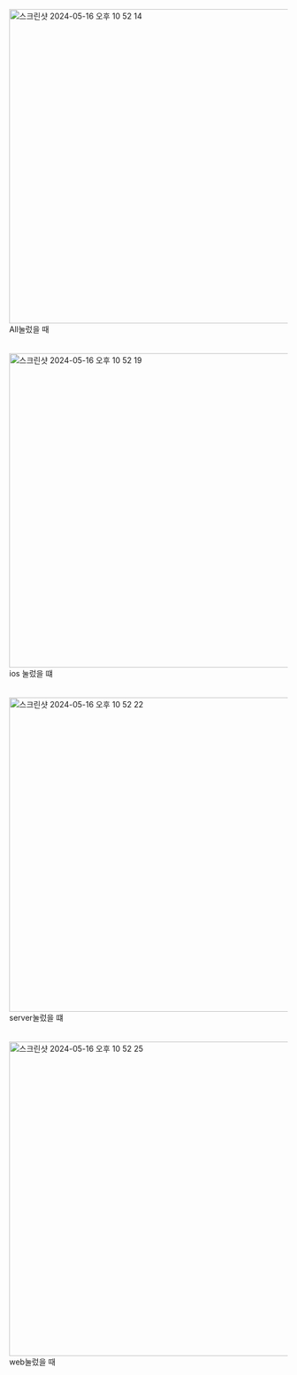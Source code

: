 <img width="568" alt="스크린샷 2024-05-16 오후 10 52 14" src="https://github.com/3rd-PARD-iOS-PART/iOS_JaeHyeokYoo/assets/103707692/4fdd00e6-d68e-4c5e-8826-195da346320b">

<br/>
All눌렀을 때
<br/><br/><br/>



<img width="568" alt="스크린샷 2024-05-16 오후 10 52 19" src="https://github.com/3rd-PARD-iOS-PART/iOS_JaeHyeokYoo/assets/103707692/fa11eecc-1115-4c21-960e-f72ae821ef82">
<br/>
ios 눌렀을 떄
<br/><br/><br/>




<img width="568" alt="스크린샷 2024-05-16 오후 10 52 22" src="https://github.com/3rd-PARD-iOS-PART/iOS_JaeHyeokYoo/assets/103707692/211cfb95-d3e8-41ba-aa24-3122bba396a5">
<br/>
server눌렀을 떄
<br/><br/><br/>




<img width="568" alt="스크린샷 2024-05-16 오후 10 52 25" src="https://github.com/3rd-PARD-iOS-PART/iOS_JaeHyeokYoo/assets/103707692/228109ed-41ff-4362-8440-6400da9f501e">

<br/>
web눌렀을 때
